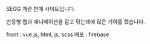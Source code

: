 SEGG
계란 판매 사이트입니다.

반응형 웹과 애니메이션을 갈고 닦는데에 많은 기여를 했습니다.

front : vue.js, html, js, scss
배포 : firebase
